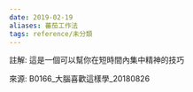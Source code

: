 ```yaml
---
date: 2019-02-19
aliases: 蕃茄工作法
tags: reference/未分類
---
```


註解: 這是一個可以幫你在短時間內集中精神的技巧

來源: B0166_大腦喜歡這樣學_20180826

